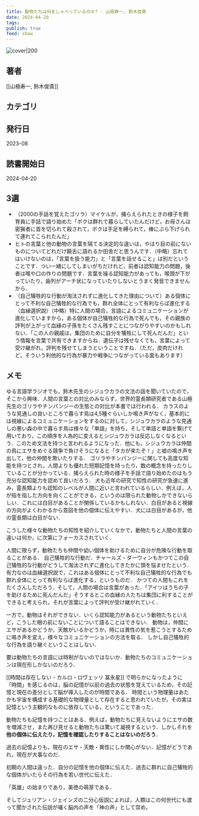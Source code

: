 ```yaml
---
title: 動物たちは何をしゃべっているのか? - 山極寿一, 鈴木俊貴
date: 2024-04-20
tags: 
publish: true
feed: show
---
```

![cover|200](http://books.google.com/books/content?id=QJ4C0AEACAAJ&printsec=frontcover&img=1&zoom=1&source=gbs_api)
## 著者
[[山極寿一, 鈴木俊貴]]
## カテゴリ

## 発行日
2023-08
## 読書開始日
2024-04-20

## 3選
 - （2000の手話を覚えたゴリラ）マイケルが，捕らえられたときの様子を飼育員に手話で語り始めた「ボクは群れで暮らしていたんだけど，お母さんは密猟者に首を切られて殺されて，ボクは手足を縛られて，棒にぶら下げられて連れてこられたんだ」
 - ヒトの言葉と他の動物の言葉を隔てる決定的な違いは，やはり目の前にないものについてどれだけ饒舌に語れるか田舎だと思うんです．（中略）忘れてはいけないのは，「言葉を扱う能力」と「言葉を話せること」は別だということです．つい一緒にしてしまいがちだけれど，前者は認知能力の問題，後者は喉や口の作りの問題です．言葉を操る認知能力があっても，喉頭が下がっていたり，歯列がアーチ状になっていたりしないとうまく発音できませんから．
 - （自己犠牲的な行動が淘汰されずに進化してきた理由について）ある個体にとって不利な自己犠牲的な行為でも，群れ全体にとって有利ならば進化する（血縁選択説）（中略）特に人間の場合，言語によるコミュニケーションが進化していますから，ある個体が自己犠牲的な行為で死んでも，その親族の評判が上がって血縁の子孫をたくさん残すことにつながりやすいのかもしれない．「この人の親戚は，集団のために自分を犠牲にして死んだんだ」という情報を言葉で共有できますからね．遺伝子は残せなくても，言葉によって受け継がれ，評判を残せてしまうということですね．（ただ，皮肉だけれど，そういう利他的な行為が暴力や戦争につながっている面もあります）
## メモ
ゆる言語学ラジオでも，鈴木先生のシジュウカラの文法の話を聞いていたので，そこから興味．人間の言葉との対比のみならず，世界的霊長類研究者である山極先生のゴリラやチンパンジーの生態との対比が本書では行われる．
カラスのような見通しの良いところで暮らす鳥は4,5種ぐらいしか鳴き声がなく，基本的には視線によるコミュニケーションをするのに対して，シジュウカラのような見通しの悪い森の中で暮らす鳥は様々な「単語」を持ち，そして単語と単語を繋げて用いており，この順序を人為的に変えるとシジュウカラは反応しなくなるという．このため文法を持つと言われるようになった．他にも，シジュウカラは仲間の鳥にエサをめぐる競争で負けそうになると「タカが来たぞ！」と嘘の鳴き声を出して，他の仲間を欺いたりする．
ゴリラやチンパンジーに関しても高度な知能を持つとされ，人間よりも優れた短期記憶を持ったり，数の概念を持ったりしていることが分かっている．捕らえられた時の様子を手話で語り始めたのはもう充分な認知能力を認めて良いだろう．
犬も近年の研究で知性の研究が急速に進み，霊長類よりも認知のレベルが人間に近いと言われているらしい．例えば，人が指を指した方向を向くことができる，というのは限られた動物しかできないらしい．これには白目があることが関係しているかもしれない．白目があると視線の方向がよくわかるから意図を他の個体に伝えやすい．犬には白目があるが，他の霊長類は白目がない．

こうした様々な動物たちの知性を紹介していくなかで，動物たちと人間の言葉の違いは何か，に次第にフォーカスされていく．

人間に限らず，動物たちも仲間や幼い個体を助けるために自分が危険な行動を取ることがある． 自己犠牲的な行動だ．チャールズ・ダーウィンもかつてこの自己犠牲的な行動がどうして淘汰されずに進化してきたかに頭を悩ませたという．
有力なのは血縁選択説で，これはある個体にとって不利な自己犠牲的な行為でも群れ全体にとって有利ならば進化する，というものだ．
かつての人間もこれをたくさんしただろう．そして，人間の場合は言葉があった．「アイツはうちの子を助けるために死んだんだ」そうするとこの血縁の人たちは集団に利することができると考えられ，それが言葉によって評判が受け継がれていく．

一方で，動物はそれができない．いくら認知能力があるという動物たちといえど，こうした眼の前にないことについて語ることはできない．
動物は，仲間にエサがあるかどうか，天敵がいるかどうか，時には異性の気を惹こうとするために鳴き声を変え，様々なコミュニケーションの方法を取る．
しかし自己犠牲的な行為を語り継ぐということはしない．

要は動物たちの言語には時制がないのではないか．動物たちのコミュニケーションは現在形しかないのだろう．

[[時間は存在しない - カルロ・ロヴェッリ 冨永星]] で明らかになったように「時間」を感じるのは，脳の記憶が以前の過去の状態を覚えているため，その記憶と現在の差分として脳が導入したのが時間である．
時間という物理量はあたかも宇宙を構成する基礎的な物理量として存在すると思われていたが，その実は記憶という主観的なものに依存している，ということであった．

動物たちも記憶を持つことはある．例えば，動物たちに見えないようにエサの数を増減させ，また再び見せると動物たちは驚いて凝視するという．しかしそれを**他の個体に伝えたり，記憶を確認したりすることはないのだろう**．

過去の記憶よりも，現在のエサ・天敵・異性にしか関心がない．記憶がどうであれ，現在が大事なのだ．

初期の人間は違った．自分の記憶を他の個体に伝えた．過去に群れに自己犠牲的な個体がいたらその行為を若い世代に伝えた．

「英雄」の始まりであり，美徳の萌芽である．

そしてジュリアン・ジェインズの二分心仮説によれば，人類はこの何世代にも渡って聞かされた伝説が囁く脳内の声を「神の声」として崇め，